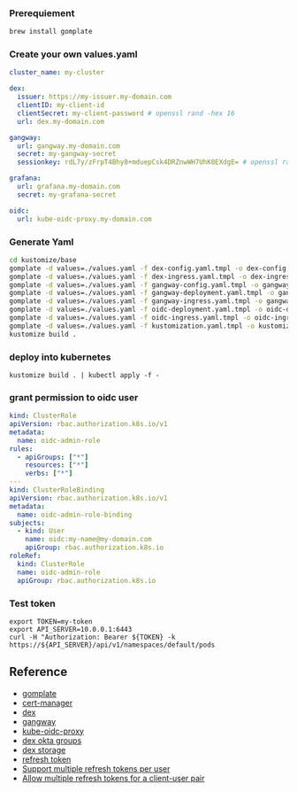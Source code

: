### Prerequiement
```bash
brew install gomplate
```

### Create your own values.yaml
```yaml
cluster_name: my-cluster

dex:
  issuer: https://my-issuer.my-domain.com
  clientID: my-client-id
  clientSecret: my-client-password # openssl rand -hex 16
  url: dex.my-domain.com

gangway:
  url: gangway.my-domain.com
  secret: my-gangway-secret
  sessionkey: rdL7y/zFrpT4Bhy8+mduepCsk4DRZnwWH7UhK0EXdgE= # openssl rand -base64 32

grafana:
  url: grafana.my-domain.com
  secret: my-grafana-secret

oidc:
  url: kube-oidc-proxy.my-domain.com
```
### Generate Yaml

```bash
cd kustomize/base
gomplate -d values=./values.yaml -f dex-config.yaml.tmpl -o dex-config.yaml
gomplate -d values=./values.yaml -f dex-ingress.yaml.tmpl -o dex-ingress.yaml
gomplate -d values=./values.yaml -f gangway-config.yaml.tmpl -o gangway-config.yaml
gomplate -d values=./values.yaml -f gangway-deployment.yaml.tmpl -o gangway-deployment.yaml
gomplate -d values=./values.yaml -f gangway-ingress.yaml.tmpl -o gangway-ingress.yaml
gomplate -d values=./values.yaml -f oidc-deployment.yaml.tmpl -o oidc-deployment.yaml
gomplate -d values=./values.yaml -f oidc-ingress.yaml.tmpl -o oidc-ingress.yaml
gomplate -d values=./values.yaml -f kustomization.yaml.tmpl -o kustomization.yaml
kustomize build .
```

### deploy into kubernetes
```
kustomize build . | kubectl apply -f -
```

### grant permission to oidc user
```yaml
kind: ClusterRole
apiVersion: rbac.authorization.k8s.io/v1
metadata:
  name: oidc-admin-role
rules:
  - apiGroups: ["*"]
    resources: ["*"]
    verbs: ["*"]
---
kind: ClusterRoleBinding
apiVersion: rbac.authorization.k8s.io/v1
metadata:
  name: oidc-admin-role-binding
subjects:
  - kind: User
    name: oidc:my-name@my-domain.com
    apiGroup: rbac.authorization.k8s.io
roleRef:
  kind: ClusterRole
  name: oidc-admin-role
  apiGroup: rbac.authorization.k8s.io
```

### Test token
```
export TOKEN=my-token
export API_SERVER=10.0.0.1:6443
curl -H "Authorization: Bearer ${TOKEN} -k https://${API_SERVER}/api/v1/namespaces/default/pods
```

## Reference
* [gomplate](https://github.com/hairyhenderson/gomplate)
* [cert-manager](https://github.com/jetstack/cert-manager)
* [dex](https://github.com/dexidp/dex)
* [gangway](https://github.com/heptiolabs/gangway)
* [kube-oidc-proxy](https://github.com/jetstack/kube-oidc-proxy)
* [dex okta groups](https://harivemula.com/2020/07/02/enable-oidc-groups-based-access-to-tanzu-kubernetes-grid/)
* [dex storage](https://blog.csdn.net/u014618114/article/details/104442808)
* [refresh token](https://github.com/dexidp/dex/issues/973)
* [Support multiple refresh tokens per user](https://github.com/dexidp/dex/pull/1829)
* [Allow multiple refresh tokens for a client-user pair](https://github.com/dexidp/dex/issues/981)
